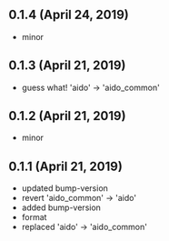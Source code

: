## 0.1.4 (April 24, 2019)
  - minor

## 0.1.3 (April 21, 2019)
  - guess what! 'aido' -> 'aido_common'

## 0.1.2 (April 21, 2019)
  - minor

## 0.1.1 (April 21, 2019)
  - updated bump-version
  - revert 'aido_common' -> 'aido'
  - added bump-version
  - format
  - replaced 'aido' -> 'aido_common'

